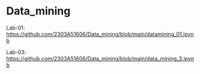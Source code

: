 # Data_mining
Lab-01: https://github.com/2303A51606/Data_mining/blob/main/datamining_01.ipynb

Lab-03: https://github.com/2303A51606/Data_mining/blob/main/data_mining_3.ipynb
